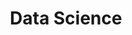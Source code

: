 ---
layout: default
title: Data Science
has_children: true
parent: Gobierno de Datos
grand_parent: Taxonomía
---